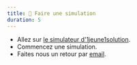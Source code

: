```yaml
---
title: 📝 Faire une simulation
duration: 5
---
```


- Allez sur [le simulateur d'1jeune1solution](https://www.1jeune1solution.gouv.fr/mes-aides).
- Commencez une simulation.
- Faites nous un retour par [email](mailto:aides-jeunes@beta.gouv.fr?subject=Mon%20avis).
